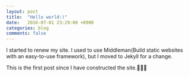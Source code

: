 ```yaml
---
layout: post
title:  "Hello world:)"
date:   2016-07-01 23:29:00 +0900
categories: blog
comments: false
---
```

I started to renew my site. I used to use Middleman(Build static websites with an easy-to-use framework), but I moved to Jekyll for a change.

This is the first post since I have constructed the site.🎉🎉🎉
